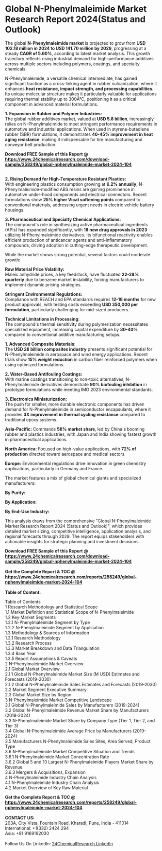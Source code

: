 <h1>Global N-Phenylmaleimide Market Research Report 2024(Status and Outlook)</h1><p>The global <strong>N-Phenylmaleimide market</strong> is projected to grow from <strong>USD 102.18 million in 2024 to USD 141.70 million by 2029</strong>, progressing at a steady <strong>CAGR of 5.60%</strong>, according to latest market analysis. This growth trajectory reflects rising industrial demand for high-performance additives across multiple sectors including polymers, coatings, and specialty chemicals.</p><p>N-Phenylmaleimide, a versatile chemical intermediate, has gained significant traction as a cross-linking agent in rubber vulcanization, where it enhances <strong>heat resistance, impact strength, and processing capabilities</strong>. Its unique molecular structure makes it particularly valuable for applications requiring thermal stability up to 300Â°C, positioning it as a critical component in advanced material formulations.</p><p><strong>1. Expansion in Rubber and Polymer Industries:</strong><br>
The global rubber additives market, valued at <strong>USD 5.8 billion</strong>, increasingly relies on N-Phenylmaleimide to meet stringent performance requirements in automotive and industrial applications. When used in styrene-butadiene rubber (SBR) formulations, it demonstrates <strong>40-45% improvement in heat aging resistance</strong>, making it indispensable for tire manufacturing and conveyor belt production.</p><div><b>Download FREE Sample of this Report @ 
            <a href="https://www.24chemicalresearch.com/download-sample/258249/global-nphenylmaleimide-market-2024-104">
            https://www.24chemicalresearch.com/download-sample/258249/global-nphenylmaleimide-market-2024-104</a></b></div><br><p><strong>2. Rising Demand for High-Temperature Resistant Plastics:</strong><br>
With engineering plastics consumption growing at <strong>6.2% annually</strong>, N-Phenylmaleimide-modified ABS resins are gaining prominence in automotive under-hood components and electrical connectors. Recent formulations show <strong>25% higher Vicat softening points</strong> compared to conventional materials, addressing urgent needs in electric vehicle battery housings.</p><p><strong>3. Pharmaceutical and Specialty Chemical Applications:</strong><br>
The compound's role in synthesizing active pharmaceutical ingredients (APIs) has expanded significantly, with <strong>18 new drug approvals in 2023</strong> utilizing N-Phenylmaleimide derivatives. Its bifunctional reactivity enables efficient production of anticancer agents and anti-inflammatory compounds, driving adoption in cutting-edge therapeutic development.</p><p>While the market shows strong potential, several factors could moderate growth:</p><p><strong>Raw Material Price Volatility:</strong><br>
	Maleic anhydride prices, a key feedstock, have fluctuated <strong>22-28% quarterly</strong> due to benzene market instability, forcing manufacturers to implement dynamic pricing strategies.</p><p><strong>Stringent Environmental Regulations:</strong><br>
	Compliance with REACH and EPA standards requires <strong>12-18 months</strong> for new product approvals, with testing costs exceeding <strong>USD 350,000 per formulation</strong>, particularly challenging for mid-sized producers.</p><p><strong>Technical Limitations in Processing:</strong><br>
	The compound's thermal sensitivity during polymerization necessitates specialized equipment, increasing capital expenditure by <strong>30-40%</strong> compared to conventional additive manufacturing setups.</p><p><strong>1. Advanced Composite Materials:</strong><br>
The <strong>USD 28 billion composites industry</strong> presents significant potential for N-Phenylmaleimide in aerospace and wind energy applications. Recent trials show <strong>15% weight reduction</strong> in carbon fiber reinforced polymers when using optimized formulations.</p><p><strong>2. Water-Based Antifouling Coatings:</strong><br>
With marine coatings transitioning to non-toxic alternatives, N-Phenylmaleimide derivatives demonstrate <strong>90% biofouling inhibition</strong> in prototype formulations while meeting IMO 2023 environmental standards.</p><p><strong>3. Electronics Miniaturization:</strong><br>
The push for smaller, more durable electronic components has driven demand for N-Phenylmaleimide in semiconductor encapsulants, where it provides <strong>3X improvement in thermal cycling resistance</strong> compared to traditional epoxy systems.</p><p><strong>Asia-Pacific:</strong> Commands <strong>58% market share</strong>, led by China's booming rubber and plastics industries, with Japan and India showing fastest growth in pharmaceutical applications.</p><p><strong>North America:</strong> Focused on high-value applications, with <strong>72% of production</strong> directed toward aerospace and medical sectors.</p><p><strong>Europe:</strong> Environmental regulations drive innovation in green chemistry applications, particularly in Germany and France.</p><p>The market features a mix of global chemical giants and specialized manufacturers:</p><p><strong>By Purity:</strong></p><p><strong>By Application:</strong></p><p><strong>By End-Use Industry:</strong></p><p>This analysis draws from the comprehensive "Global N-Phenylmaleimide Market Research Report 2024 (Status and Outlook)", which provides detailed market sizing, competitive intelligence, application analysis, and regional forecasts through 2029. The report equips stakeholders with actionable insights for strategic planning and investment decisions.</p><div><b>Download FREE Sample of this Report @ 
            <a href="https://www.24chemicalresearch.com/download-sample/258249/global-nphenylmaleimide-market-2024-104">
            https://www.24chemicalresearch.com/download-sample/258249/global-nphenylmaleimide-market-2024-104</a></b></div><br><div><b>Get the Complete Report & TOC @ 
            <a href="https://www.24chemicalresearch.com/reports/258249/global-nphenylmaleimide-market-2024-104">
            https://www.24chemicalresearch.com/reports/258249/global-nphenylmaleimide-market-2024-104</a></b></div><br>
            <b>Table of Content:</b><p>Table of Contents<br />
1 Research Methodology and Statistical Scope<br />
1.1 Market Definition and Statistical Scope of N-Phenylmaleimide<br />
1.2 Key Market Segments<br />
1.2.1 N-Phenylmaleimide Segment by Type<br />
1.2.2 N-Phenylmaleimide Segment by Application<br />
1.3 Methodology & Sources of Information<br />
1.3.1 Research Methodology<br />
1.3.2 Research Process<br />
1.3.3 Market Breakdown and Data Triangulation<br />
1.3.4 Base Year<br />
1.3.5 Report Assumptions & Caveats<br />
2 N-Phenylmaleimide Market Overview<br />
2.1 Global Market Overview<br />
2.1.1 Global N-Phenylmaleimide Market Size (M USD) Estimates and Forecasts (2019-2030)<br />
2.1.2 Global N-Phenylmaleimide Sales Estimates and Forecasts (2019-2030)<br />
2.2 Market Segment Executive Summary<br />
2.3 Global Market Size by Region<br />
3 N-Phenylmaleimide Market Competitive Landscape<br />
3.1 Global N-Phenylmaleimide Sales by Manufacturers (2019-2024)<br />
3.2 Global N-Phenylmaleimide Revenue Market Share by Manufacturers (2019-2024)<br />
3.3 N-Phenylmaleimide Market Share by Company Type (Tier 1, Tier 2, and Tier 3)<br />
3.4 Global N-Phenylmaleimide Average Price by Manufacturers (2019-2024)<br />
3.5 Manufacturers N-Phenylmaleimide Sales Sites, Area Served, Product Type<br />
3.6 N-Phenylmaleimide Market Competitive Situation and Trends<br />
3.6.1 N-Phenylmaleimide Market Concentration Rate<br />
3.6.2 Global 5 and 10 Largest N-Phenylmaleimide Players Market Share by Revenue<br />
3.6.3 Mergers & Acquisitions, Expansion<br />
4 N-Phenylmaleimide Industry Chain Analysis<br />
4.1 N-Phenylmaleimide Industry Chain Analysis<br />
4.2 Market Overview of Key Raw Material</p><div><b>Get the Complete Report & TOC @ 
            <a href="https://www.24chemicalresearch.com/reports/258249/global-nphenylmaleimide-market-2024-104">
            https://www.24chemicalresearch.com/reports/258249/global-nphenylmaleimide-market-2024-104</a></b></div><br><b>CONTACT US:</b><br>
            203A, City Vista, Fountain Road, Kharadi, Pune, India - 411014<br>
            International: +1(332) 2424 294<br>
            Asia: +91 9169162030 <br><br>
            Follow Us On LinkedIn: <a href="https://www.linkedin.com/company/24chemicalresearch/">24ChemicalResearch LinkedIn</a>